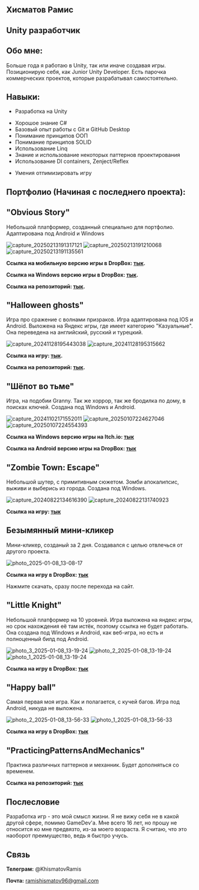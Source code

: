 ## Хисматов Рамис
## Unity разработчик

## Обо мне:
Больше года я работаю в Unity, так или иначе создавая игры. Позиционирую себя, как Junior Unity Developer. 
Есть парочка коммерческих проектов, которые разрабатывал самостоятельно.

## Навыки:
- Разработка на Unity
* Хорошое знание C#
* Базовый опыт работы с Git и GitHub Desktop
* Понимание принципов ООП
* Понимание принципов SOLID
* Использование Linq
* Знание и использование некоторых паттернов проектирования
* Использование DI containers, Zenject/Reflex
+ Умения отпимизировать игру

## Портфолио (Начиная с последнего проекта):

## "Obvious Story"
Небольшой платформер, созданный специально для портфолио. Адаптирована под Android и Windows

![capture_20250213191317121](https://github.com/user-attachments/assets/01fa0a53-4fb5-4732-a877-a7a8eab5053f)
![capture_20250213191210068](https://github.com/user-attachments/assets/34464c97-9e68-4c47-a4eb-719d3a7e123d)
![capture_20250213191135561](https://github.com/user-attachments/assets/a2659fbb-4821-4631-b2fd-64756e5bc011)

**Ссылка на мобильную версию игры в DropBox: [тык](https://www.dropbox.com/scl/fi/h2tm53nq9967weu4khb3j/ObviousStory-v0.0.0.7.apk?rlkey=8dxydhrn0ujwdig1iuii8rv5t&st=25z6ipps&dl=0).**

**Ссылка на Windows версию игры в DropBox: [тык](https://www.dropbox.com/scl/fo/k35vazw2tllwkxjfgzcgt/ABNKX1IVFeZGBIFB2YSb9T4?rlkey=86gj3z9cqs1bphb9n8uvllb4w&st=zxwjzmgu&dl=0).**

**Ссылка на репозиторий: [тык](https://github.com/ISME173/Obvious-story).**

## "Halloween ghosts"
Игра про сражение с волнами призраков. Игра адаптирована под IOS и Android. Выложена на Яндекс игры, где имеет категорию "Казуальные".
Она переведена на английский, русский и турецкий.

![capture_20241128195443038](https://github.com/user-attachments/assets/9bf392df-19df-43d1-a02c-e43607341581)
![capture_20241128195315662](https://github.com/user-attachments/assets/548a15f3-5442-4453-a10d-d78b0c9a3782)



**Ссылка на игру: [тык](https://yandex.ru/games/app/390393?lang=ru).**

**Ссылка на репозиторий: [тык](https://github.com/ISME173/Halloween-ghosts).**

## "Шёпот во тьме"
Игра, на подобии Granny. Так же хоррор, так же бродилка по дому, в поисках ключей. Создана под Windows и Android.

![capture_20241102171552011](https://github.com/user-attachments/assets/2568f25d-20a1-4eb7-8f66-e89447469cd9)
![capture_20250107224627046](https://github.com/user-attachments/assets/cab777b1-bbc5-4fd5-ba15-998df1ecaff7)
![capture_20250107224554393](https://github.com/user-attachments/assets/8dc426fc-8f70-443c-a396-126eca14322e)

**Ссылка на Windows версию игры на Itch.io: [тык](https://isme173.itch.io/whispers-in-the-dark)**

**Ссылка на Android версию игры на DropBox: [тык](https://www.dropbox.com/scl/fi/sppsplau7wkjqoqc44ni4/Whispers-in-the-dark.apk?rlkey=0ovslo6g69c2p0i08y3t7mp6o&st=k0xrqzxt&dl=0)**

## "Zombie Town: Escape"
Небольшой шутер, c примитивным сюжетом. Зомби апокалипсис, выживи и выберись из города. Создана под Windows.

![capture_20240822134616390](https://github.com/user-attachments/assets/413e67fc-f204-4d92-8027-3ae600cdaf66)
![capture_20240822131740923](https://github.com/user-attachments/assets/16d0bc54-7344-463a-8040-aac1d5ba3ab4)

**Ссылка на игру: [тык](https://isme173.itch.io/zombie-town-escape)**
## Безымянный мини-кликер
Мини-кликер, созданый за 2 дня. Создавался с целью отвлечься от другого проекта.

![photo_2025-01-08_13-08-17](https://github.com/user-attachments/assets/977e104f-2d70-4461-bdf8-cf62f414d032)

**Ссылка на игру в DropBox: [тык](https://www.dropbox.com/scl/fi/1azl84mwoz452ifqqdt4j/Test-Clicker-v0.0.0.3.apk?rlkey=y6hafgstfro72dzkreinz8zy6&st=in9w6sda&dl=0)**

Нажмите скачать, сразу после перехода на сайт.

## "Little Knight" 
Небольшой платформер на 10 уровней. Игра выложена на яндекс игры, но срок нахождения её там истёк, поэтому ссылка не будет работать.
Она создана под Windows и Android, как веб-игра, но есть и полноценный билд под Android. 

![photo_3_2025-01-08_13-19-24](https://github.com/user-attachments/assets/9510e8c7-4daa-4730-ab96-5e241459f277)
![photo_2_2025-01-08_13-19-24](https://github.com/user-attachments/assets/42b55599-7b1e-43a2-a9ba-5215c6c451c1)
![photo_1_2025-01-08_13-19-24](https://github.com/user-attachments/assets/6fe1a3ca-32a2-4b66-ba4b-96841c9f27b9)

**Ссылка на игру в DropBox: [тык](https://www.dropbox.com/scl/fi/b3jt1t13u1gz7yo8fhjkw/base.apk?rlkey=yyn3oay8k5j6o6luh81ok8nok&st=55se0wi4&dl=0)**

## "Happy ball"
Самая первая моя игра. Как и полагается, с кучей багов. Игра под Android, никуда не выложена.

![photo_2_2025-01-08_13-56-33](https://github.com/user-attachments/assets/a29caa06-adf7-4e95-8f2c-74cb757a2093)
![photo_1_2025-01-08_13-56-33](https://github.com/user-attachments/assets/ee8c230c-77af-4a75-949d-a1848a121be4)

**Ссылка на игру в DropBox: [тык](https://www.dropbox.com/scl/fi/vm3kr4habamcti1qiau69/base-3.apk?rlkey=vtcydvskigzf5m3ien789axw5&st=mbeb69kv&dl=0)**

## "PracticingPatternsAndMechanics"
Практика различных паттернов и механник. Будет дополняться со временем.

**Ссылка на репозиторий: [тык](https://github.com/ISME173/PracticingPatternsAndMechanics)**

## Послесловие
Разработка игр - это мой смысл жизни. Я не вижу себя не в какой другой сфере, помимо GameDev'а. 
Мне всего 16 лет, но прошу не относится ко мне предвязто, из-за моего возраста. Я считаю, что это наоборот преимущество, ведь я быстро учусь.

## Связь
**Телеграм:** @KhismatovRamis

**Почта:** ramishismatov96@gmail.com

